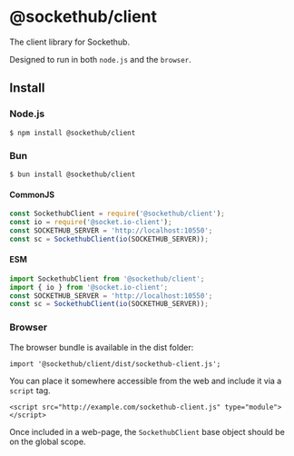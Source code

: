 # @sockethub/client

The client library for Sockethub.

Designed to run in both `node.js` and the `browser`.

## Install

### Node.js

`$ npm install @sockethub/client`

### Bun

`$ bun install @sockethub/client`

#### CommonJS

```javascript
const SockethubClient = require('@sockethub/client');
const io = require('@socket.io-client');
const SOCKETHUB_SERVER = 'http://localhost:10550';
const sc = SockethubClient(io(SOCKETHUB_SERVER));
```

#### ESM

```javascript
import SockethubClient from '@sockethub/client';
import { io } from '@socket.io-client';
const SOCKETHUB_SERVER = 'http://localhost:10550';
const sc = SockethubClient(io(SOCKETHUB_SERVER));
```

### Browser

The browser bundle is available in the dist folder:

```
import '@sockethub/client/dist/sockethub-client.js';
```

You can place it somewhere accessible from the web and include
it via a `script` tag.

```
<script src="http://example.com/sockethub-client.js" type="module"></script>
```

Once included in a web-page, the `SockethubClient` base object
should be on the global scope.
